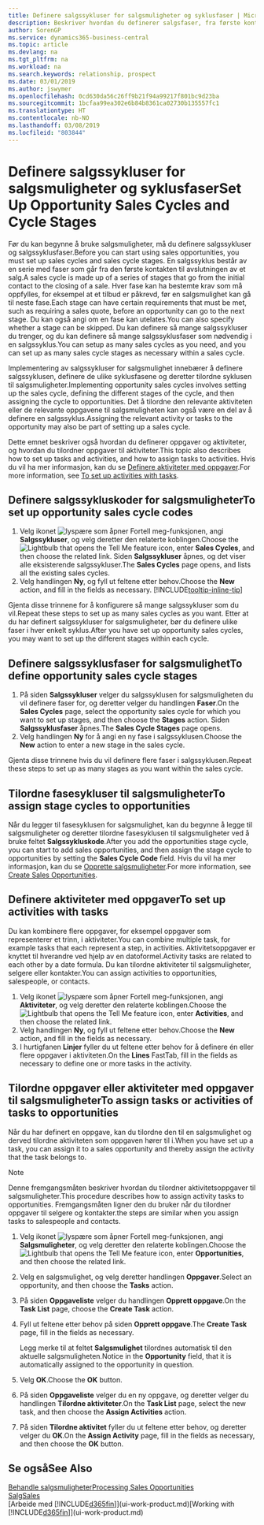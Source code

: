 ```yaml
---
title: Definere salgssykluser for salgsmuligheter og syklusfaser | Microsoft-dokumentasjon
description: Beskriver hvordan du definerer salgsfaser, fra første kontakt til avslutning, for å opprette en salgssyklus og tilordne den til salgsmuligheter i Business Central.
author: SorenGP
ms.service: dynamics365-business-central
ms.topic: article
ms.devlang: na
ms.tgt_pltfrm: na
ms.workload: na
ms.search.keywords: relationship, prospect
ms.date: 03/01/2019
ms.author: jswymer
ms.openlocfilehash: 0cd630da56c26ff9b21f94a99217f801bc9d23ba
ms.sourcegitcommit: 1bcfaa99ea302e6b84b8361ca02730b135557fc1
ms.translationtype: HT
ms.contentlocale: nb-NO
ms.lasthandoff: 03/08/2019
ms.locfileid: "803844"
---
```

# <a name="set-up-opportunity-sales-cycles-and-cycle-stages"></a><span data-ttu-id="39854-103">Definere salgssykluser for salgsmuligheter og syklusfaser</span><span class="sxs-lookup"><span data-stu-id="39854-103">Set Up Opportunity Sales Cycles and Cycle Stages</span></span>
<span data-ttu-id="39854-104">Før du kan begynne å bruke salgsmuligheter, må du definere salgssykluser og salgssyklusfaser.</span><span class="sxs-lookup"><span data-stu-id="39854-104">Before you can start using sales opportunities, you must set up sales cycles and sales cycle stages.</span></span> <span data-ttu-id="39854-105">En salgssyklus består av en serie med faser som går fra den første kontakten til avslutningen av et salg.</span><span class="sxs-lookup"><span data-stu-id="39854-105">A sales cycle is made up of a series of stages that go from the initial contact to the closing of a sale.</span></span> <span data-ttu-id="39854-106">Hver fase kan ha bestemte krav som må oppfylles, for eksempel at et tilbud er påkrevd, før en salgsmulighet kan gå til neste fase.</span><span class="sxs-lookup"><span data-stu-id="39854-106">Each stage can have certain requirements that must be met, such as requiring a sales quote, before an opportunity can go to the next stage.</span></span> <span data-ttu-id="39854-107">Du kan også angi om en fase kan utelates.</span><span class="sxs-lookup"><span data-stu-id="39854-107">You can also specify whether a stage can be skipped.</span></span> <span data-ttu-id="39854-108">Du kan definere så mange salgssykluser du trenger, og du kan definere så mange salgssyklusfaser som nødvendig i en salgssyklus.</span><span class="sxs-lookup"><span data-stu-id="39854-108">You can setup as many sales cycles as you need, and you can set up as many sales cycle stages as necessary within a sales cycle.</span></span>

<span data-ttu-id="39854-109">Implementering av salgssykluser for salgsmulighet innebærer å definere salgssyklusen, definere de ulike syklusfasene og deretter tilordne syklusen til salgsmuligheter.</span><span class="sxs-lookup"><span data-stu-id="39854-109">Implementing opportunity sales cycles involves setting up the sales cycle, defining the different stages of the cycle, and then assigning the cycle to opportunities.</span></span> <span data-ttu-id="39854-110">Det å tilordne den relevante aktiviteten eller de relevante oppgavene til salgsmuligheten kan også være en del av å definere en salgssyklus.</span><span class="sxs-lookup"><span data-stu-id="39854-110">Assigning the relevant activity or tasks to the opportunity may also be part of setting up a sales cycle.</span></span>

<span data-ttu-id="39854-111">Dette emnet beskriver også hvordan du definerer oppgaver og aktiviteter, og hvordan du tilordner oppgaver til aktiviteter.</span><span class="sxs-lookup"><span data-stu-id="39854-111">This topic also describes how to set up tasks and activities, and how to assign tasks to activities.</span></span> <span data-ttu-id="39854-112">Hvis du vil ha mer informasjon, kan du se [Definere aktiviteter med oppgaver](marketing-how-setup-opportunity-sales-cycles-stages.md#to-set-up-activities-with-tasks).</span><span class="sxs-lookup"><span data-stu-id="39854-112">For more information, see [To set up activities with tasks](marketing-how-setup-opportunity-sales-cycles-stages.md#to-set-up-activities-with-tasks).</span></span>

## <a name="to-set-up-opportunity-sales-cycle-codes"></a><span data-ttu-id="39854-113">Definere salgssykluskoder for salgsmuligheter</span><span class="sxs-lookup"><span data-stu-id="39854-113">To set up opportunity sales cycle codes</span></span>
1. <span data-ttu-id="39854-114">Velg ikonet ![lyspære som åpner Fortell meg-funksjonen](media/ui-search/search_small.png "Fortell hva du vil gjøre"), angi **Salgssykluser**, og velg deretter den relaterte koblingen.</span><span class="sxs-lookup"><span data-stu-id="39854-114">Choose the ![Lightbulb that opens the Tell Me feature](media/ui-search/search_small.png "Tell me what you want to do") icon, enter **Sales Cycles**, and then choose the related link.</span></span> <span data-ttu-id="39854-115">Siden **Salgssykluser** åpnes, og det viser alle eksisterende salgssykluser.</span><span class="sxs-lookup"><span data-stu-id="39854-115">The **Sales Cycles** page opens, and lists all the existing sales cycles.</span></span>
2. <span data-ttu-id="39854-116">Velg handlingen **Ny**, og fyll ut feltene etter behov.</span><span class="sxs-lookup"><span data-stu-id="39854-116">Choose the **New** action, and fill in the fields as necessary.</span></span> [!INCLUDE[tooltip-inline-tip](includes/tooltip-inline-tip_md.md)]

<span data-ttu-id="39854-117">Gjenta disse trinnene for å konfigurere så mange salgssykluser som du vil.</span><span class="sxs-lookup"><span data-stu-id="39854-117">Repeat these steps to set up as many sales cycles as you want.</span></span> <span data-ttu-id="39854-118">Etter at du har definert salgssykluser for salgsmuligheter, bør du definere ulike faser i hver enkelt syklus.</span><span class="sxs-lookup"><span data-stu-id="39854-118">After you have set up opportunity sales cycles, you may want to set up the different stages within each cycle.</span></span>

## <a name="to-define-opportunity-sales-cycle-stages"></a><span data-ttu-id="39854-119">Definere salgssyklusfaser for salgsmulighet</span><span class="sxs-lookup"><span data-stu-id="39854-119">To define opportunity sales cycle stages</span></span>
1. <span data-ttu-id="39854-120">På siden **Salgssykluser** velger du salgssyklusen for salgsmuligheten du vil definere faser for, og deretter velger du handlingen **Faser**.</span><span class="sxs-lookup"><span data-stu-id="39854-120">On the **Sales Cycles** page, select the opportunity sales cycle for which you want to set up stages, and then choose the **Stages** action.</span></span> <span data-ttu-id="39854-121">Siden **Salgssyklusfaser** åpnes.</span><span class="sxs-lookup"><span data-stu-id="39854-121">The **Sales Cycle Stages** page opens.</span></span>
2. <span data-ttu-id="39854-122">Velg handlingen **Ny** for å angi en ny fase i salgssyklusen.</span><span class="sxs-lookup"><span data-stu-id="39854-122">Choose the **New** action to enter a new stage in the sales cycle.</span></span>

<span data-ttu-id="39854-123">Gjenta disse trinnene hvis du vil definere flere faser i salgssyklusen.</span><span class="sxs-lookup"><span data-stu-id="39854-123">Repeat these steps to set up as many stages as you want within the sales cycle.</span></span>

## <a name="to-assign-stage-cycles-to-opportunities"></a><span data-ttu-id="39854-124">Tilordne fasesykluser til salgsmuligheter</span><span class="sxs-lookup"><span data-stu-id="39854-124">To assign stage cycles to opportunities</span></span>
<span data-ttu-id="39854-125">Når du legger til fasesyklusen for salgsmulighet, kan du begynne å legge til salgsmuligheter og deretter tilordne fasesyklusen til salgsmuligheter ved å bruke feltet **Salgssykluskode**.</span><span class="sxs-lookup"><span data-stu-id="39854-125">After you add the opportunities stage cycle, you can start to add sales opportunities, and then assign the stage cycle to opportunities by setting the **Sales Cycle Code** field.</span></span> <span data-ttu-id="39854-126">Hvis du vil ha mer informasjon, kan du se [Opprette salgsmuligheter](marketing-how-create-opportunities.md).</span><span class="sxs-lookup"><span data-stu-id="39854-126">For more information, see [Create Sales Opportunities](marketing-how-create-opportunities.md).</span></span>

## <a name="to-set-up-activities-with-tasks"></a><span data-ttu-id="39854-127">Definere aktiviteter med oppgaver</span><span class="sxs-lookup"><span data-stu-id="39854-127">To set up activities with tasks</span></span>
<span data-ttu-id="39854-128">Du kan kombinere flere oppgaver, for eksempel oppgaver som representerer et trinn, i aktiviteter.</span><span class="sxs-lookup"><span data-stu-id="39854-128">You can combine multiple task, for example tasks that each represent a step, in activities.</span></span> <span data-ttu-id="39854-129">Aktivitetsoppgaver er knyttet til hverandre ved hjelp av en datoformel.</span><span class="sxs-lookup"><span data-stu-id="39854-129">Activity tasks are related to each other by a date formula.</span></span> <span data-ttu-id="39854-130">Du kan tilordne aktiviteter til salgsmuligheter, selgere eller kontakter.</span><span class="sxs-lookup"><span data-stu-id="39854-130">You can assign activities to opportunities, salespeople, or contacts.</span></span>

1. <span data-ttu-id="39854-131">Velg ikonet ![lyspære som åpner Fortell meg-funksjonen](media/ui-search/search_small.png "Fortell hva du vil gjøre"), angi **Aktiviteter**, og velg deretter den relaterte koblingen.</span><span class="sxs-lookup"><span data-stu-id="39854-131">Choose the ![Lightbulb that opens the Tell Me feature](media/ui-search/search_small.png "Tell me what you want to do") icon, enter **Activities**, and then choose the related link.</span></span>
2. <span data-ttu-id="39854-132">Velg handlingen **Ny**, og fyll ut feltene etter behov.</span><span class="sxs-lookup"><span data-stu-id="39854-132">Choose the **New** action, and fill in the fields as necessary.</span></span>
3. <span data-ttu-id="39854-133">I hurtigfanen **Linjer** fyller du ut feltene etter behov for å definere én eller flere oppgaver i aktiviteten.</span><span class="sxs-lookup"><span data-stu-id="39854-133">On the **Lines** FastTab, fill in the fields as necessary to define one or more tasks in the activity.</span></span>

## <a name="to-assign-tasks-or-activities-of-tasks-to-opportunities"></a><span data-ttu-id="39854-134">Tilordne oppgaver eller aktiviteter med oppgaver til salgsmuligheter</span><span class="sxs-lookup"><span data-stu-id="39854-134">To assign tasks or activities of tasks to opportunities</span></span>
<span data-ttu-id="39854-135">Når du har definert en oppgave, kan du tilordne den til en salgsmulighet og derved tilordne aktiviteten som oppgaven hører til i.</span><span class="sxs-lookup"><span data-stu-id="39854-135">When you have set up a task, you can assign it to a sales opportunity and thereby assign the activity that the task belongs to.</span></span>

> [!NOTE]  
>   <span data-ttu-id="39854-136">Denne fremgangsmåten beskriver hvordan du tilordner aktivitetsoppgaver til salgsmuligheter.</span><span class="sxs-lookup"><span data-stu-id="39854-136">This procedure describes how to assign activity tasks to opportunities.</span></span> <span data-ttu-id="39854-137">Fremgangsmåten ligner den du bruker når du tilordner oppgaver til selgere og kontakter.</span><span class="sxs-lookup"><span data-stu-id="39854-137">the steps are similar when you assign tasks to salespeople and contacts.</span></span>

1. <span data-ttu-id="39854-138">Velg ikonet ![lyspære som åpner Fortell meg-funksjonen](media/ui-search/search_small.png "Fortell hva du vil gjøre"), angi **Salgsmuligheter**, og velg deretter den relaterte koblingen.</span><span class="sxs-lookup"><span data-stu-id="39854-138">Choose the ![Lightbulb that opens the Tell Me feature](media/ui-search/search_small.png "Tell me what you want to do") icon, enter **Opportunities**, and then choose the related link.</span></span>
2. <span data-ttu-id="39854-139">Velg en salgsmulighet, og velg deretter handlingen **Oppgaver**.</span><span class="sxs-lookup"><span data-stu-id="39854-139">Select an opportunity, and then choose the **Tasks** action.</span></span>
3. <span data-ttu-id="39854-140">På siden **Oppgaveliste** velger du handlingen **Opprett oppgave**.</span><span class="sxs-lookup"><span data-stu-id="39854-140">On the **Task List** page, choose the **Create Task** action.</span></span>
4.  <span data-ttu-id="39854-141">Fyll ut feltene etter behov på siden **Opprett oppgave**.</span><span class="sxs-lookup"><span data-stu-id="39854-141">The **Create Task** page, fill in the fields as necessary.</span></span>

    <span data-ttu-id="39854-142">Legg merke til at feltet **Salgsmulighet** tilordnes automatisk til den aktuelle salgsmuligheten.</span><span class="sxs-lookup"><span data-stu-id="39854-142">Notice in the **Opportunity** field, that it is automatically assigned to the opportunity in question.</span></span>
5. <span data-ttu-id="39854-143">Velg **OK**.</span><span class="sxs-lookup"><span data-stu-id="39854-143">Choose the **OK** button.</span></span>
6. <span data-ttu-id="39854-144">På siden **Oppgaveliste** velger du en ny oppgave, og deretter velger du handlingen **Tilordne aktiviteter**.</span><span class="sxs-lookup"><span data-stu-id="39854-144">On the **Task List** page, select the new task, and then choose the **Assign Activities** action.</span></span>
7. <span data-ttu-id="39854-145">På siden **Tilordne aktivitet** fyller du ut feltene etter behov, og deretter velger du **OK**.</span><span class="sxs-lookup"><span data-stu-id="39854-145">On the **Assign Activity** page, fill in the fields as necessary, and then choose the **OK** button.</span></span>

## <a name="see-also"></a><span data-ttu-id="39854-146">Se også</span><span class="sxs-lookup"><span data-stu-id="39854-146">See Also</span></span>
[<span data-ttu-id="39854-147">Behandle salgsmuligheter</span><span class="sxs-lookup"><span data-stu-id="39854-147">Processing Sales Opportunities</span></span>](marketing-processing-sales-opportunities.md)  
[<span data-ttu-id="39854-148">Salg</span><span class="sxs-lookup"><span data-stu-id="39854-148">Sales</span></span>](sales-manage-sales.md)  
<span data-ttu-id="39854-149">[Arbeide med [!INCLUDE[d365fin](includes/d365fin_md.md)]](ui-work-product.md)</span><span class="sxs-lookup"><span data-stu-id="39854-149">[Working with [!INCLUDE[d365fin](includes/d365fin_md.md)]](ui-work-product.md)</span></span>
